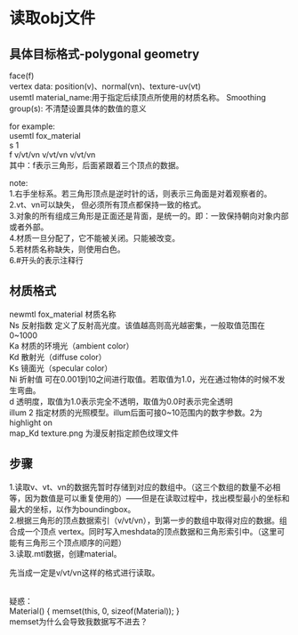 # 读取obj文件

## 具体目标格式-polygonal geometry
face(f)</br>
vertex data: position(v)、normal(vn)、texture-uv(vt)</br>
usemtl material_name:用于指定后续顶点所使用的材质名称。
Smoothing group(s): 不清楚设置具体的数值的意义<br> 


for example: </br>
usemtl fox_material</br>
s 1</br>
f v/vt/vn  v/vt/vn  v/vt/vn </br>
其中：f表示三角形，后面紧跟着三个顶点的数据。
</br>

note:</br>
1.右手坐标系。若三角形顶点是逆时针的话，则表示三角面是对着观察者的。</br>
2.vt、vn可以缺失， 但必须所有顶点都保持一致的格式。</br>
3.对象的所有组成三角形是正面还是背面，是统一的。即：一致保持朝向对象内部或者外部。</br>
4.材质一旦分配了，它不能被关闭。只能被改变。</br>
5.若材质名称缺失，则使用白色。</br>
6.#开头的表示注释行</br>

## 材质格式
newmtl fox_material 材质名称</br>
Ns 反射指数 定义了反射高光度。该值越高则高光越密集，一般取值范围在0~1000</br>
Ka 材质的环境光（ambient color）</br>
Kd 散射光（diffuse color）</br>
Ks 镜面光（specular color）</br>
Ni 折射值 可在0.001到10之间进行取值。若取值为1.0，光在通过物体的时候不发生弯曲。</br>
d 透明度，取值为1.0表示完全不透明，取值为0.0时表示完全透明</br>
illum 2 指定材质的光照模型。illum后面可接0~10范围内的数字参数。2为highlight on</br>
map_Kd texture.png 为漫反射指定颜色纹理文件</br>

## 步骤
1.读取v、vt、vn的数据先暂时存储到对应的数组中。（这三个数组的数量不必相等，因为数值是可以重复使用的）——但是在读取过程中，找出模型最小的坐标和最大的坐标，以作为boundingbox。</br>
2.根据三角形的顶点数据索引（v/vt/vn），到第一步的数组中取得对应的数据。组合成一个顶点 vertex。同时写入meshdata的顶点数据和三角形索引中。（这里可能有三角形三个顶点顺序的问题）</br> 
3.读取.mtl数据，创建material。</br>

先当成一定是v/vt/vn这样的格式进行读取。

</br>
疑惑：</br>
Material() { memset(this, 0, sizeof(Material)); }</br>
memset为什么会导致我数据写不进去？
